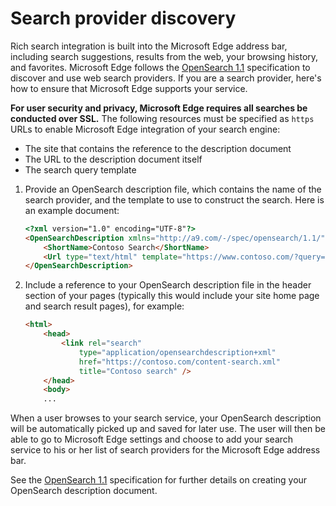 # Search provider discovery


Rich search integration is built into the Microsoft Edge address bar, including search suggestions, results from the web, your browsing history, and favorites. Microsoft Edge follows the [OpenSearch 1.1](http://go.microsoft.com/fwlink/p/?LinkID=208582) specification to discover and use web search providers. If you are a search provider, here's how to ensure that Microsoft Edge supports your service.

**For user security and privacy, Microsoft Edge requires all searches be conducted over SSL.** The following resources must be specified as `https` URLs to enable Microsoft Edge integration of your search engine:
* The site that contains the reference to the description document
* The URL to the description document itself
* The search query template 

1.  Provide an OpenSearch description file, which contains the name of the search provider, and the template to use to construct the search. Here is an example document:
	```html
	<?xml version="1.0" encoding="UTF-8"?> 
    <OpenSearchDescription xmlns="http://a9.com/-/spec/opensearch/1.1/">
        <ShortName>Contoso Search</ShortName>
        <Url type="text/html" template="https://www.contoso.com/?query={searchTerms}"/> 
    </OpenSearchDescription>
	```

2.  Include a reference to your OpenSearch description file in the header section of your pages (typically this would include your site home page and search result pages), for example:
	```html
	<html>
        <head>
            <link rel="search" 
                type="application/opensearchdescription+xml"  
                href="https://contoso.com/content-search.xml" 
                title="Contoso search" /> 
        </head> 
        <body> 
        ...
	```

When a user browses to your search service, your OpenSearch description will be automatically picked up and saved for later use. The user will then be able to go to Microsoft Edge settings and choose to add your search service to his or her list of search providers for the Microsoft Edge address bar.

See the [OpenSearch 1.1](http://go.microsoft.com/fwlink/p/?LinkID=208582) specification for further details on creating your OpenSearch description document.
